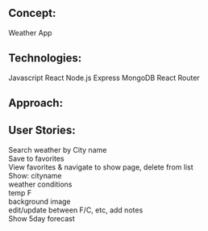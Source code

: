 ## Concept:
Weather App

## Technologies:
Javascript
React
Node.js
Express
MongoDB
React Router

## Approach:

## User Stories:
Search weather by City name </br>
Save to favorites</br>
View favorites & navigate to show page, delete from list</br>
Show: cityname</br>
      weather conditions</br>
      temp F</br>
      background image</br>
      edit/update between F/C, etc, add notes</br>
      Show 5day forecast</br>
   
